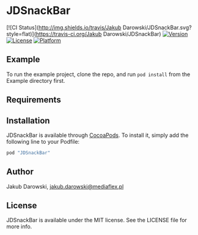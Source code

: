 # JDSnackBar

[![CI Status](http://img.shields.io/travis/Jakub Darowski/JDSnackBar.svg?style=flat)](https://travis-ci.org/Jakub Darowski/JDSnackBar)
[![Version](https://img.shields.io/cocoapods/v/JDSnackBar.svg?style=flat)](http://cocoapods.org/pods/JDSnackBar)
[![License](https://img.shields.io/cocoapods/l/JDSnackBar.svg?style=flat)](http://cocoapods.org/pods/JDSnackBar)
[![Platform](https://img.shields.io/cocoapods/p/JDSnackBar.svg?style=flat)](http://cocoapods.org/pods/JDSnackBar)

## Example

To run the example project, clone the repo, and run `pod install` from the Example directory first.

## Requirements

## Installation

JDSnackBar is available through [CocoaPods](http://cocoapods.org). To install
it, simply add the following line to your Podfile:

```ruby
pod "JDSnackBar"
```

## Author

Jakub Darowski, jakub.darowski@mediaflex.pl

## License

JDSnackBar is available under the MIT license. See the LICENSE file for more info.
